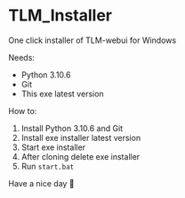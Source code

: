 # TLM_Installer
One click installer of TLM-webui for Windows

Needs:
- Python 3.10.6
- Git
- This exe latest version

How to:
1. Install Python 3.10.6 and Git
2. Install exe installer latest version
3. Start exe installer
4. After cloning delete exe installer
5. Run ```start.bat```

Have a nice day 🤗
